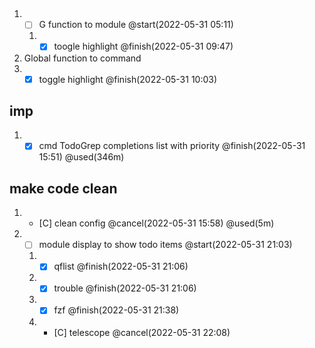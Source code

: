 ##  ##

1. - [ ] G function to module @start(2022-05-31 05:11)  
   1. - [X] toogle highlight @finish(2022-05-31 09:47)

1. Global function to command
  1. - [X] toggle highlight @finish(2022-05-31 10:03)

## imp ##
1. - [X] cmd TodoGrep completions list with priority  @finish(2022-05-31 15:51) @used(346m)

## make code clean
1. - [C] clean config @cancel(2022-05-31 15:58) @used(5m)
2. - [ ] module display to show todo items @start(2022-05-31 21:03) 
   1. - [X] qflist @finish(2022-05-31 21:06)
   2. - [X] trouble @finish(2022-05-31 21:06)
   3. - [X] fzf @finish(2022-05-31 21:38)
   4. - [C] telescope @cancel(2022-05-31 22:08)


